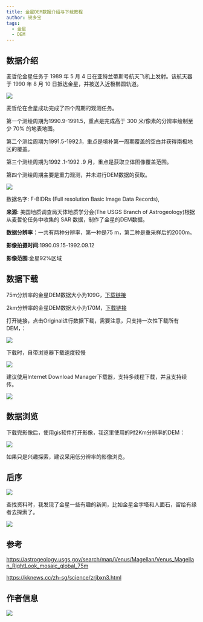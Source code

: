 ```yaml
---
title: 金星DEM数据介绍与下载教程
author: 锐多宝
tags: 
  - 金星
  - DEM
---
```


## 数据介绍

麦哲伦金星任务于 1989 年 5 月 4 日在亚特兰蒂斯号航天飞机上发射。该航天器于 1990 年 8 月 10 日抵达金星，并被送入近极椭圆轨道。

![](https://gitee.com/kitmyfaceplease/image_upload/raw/master/image/20211130204705.png)

麦哲伦在金星成功完成了四个周期的观测任务。

第一个测绘周期为1990.9-1991.5，重点是完成高于 300 米/像素的分辨率绘制至少 70% 的地表地图。

第二个测绘周期为1991.5-1992.1，重点是填补第一周期覆盖的空白并获得南极地区的覆盖。

第三个测绘周期为1992 .1-1992 .9 月，重点是获取立体图像覆盖范围。

第四个测绘周期主要是重力观测，并未进行DEM数据的获取。

![](https://gitee.com/kitmyfaceplease/image_upload/raw/master/image/20211130204807.png)

数据名字: F-BIDRs (Full resolution Basic Image Data Records),

**来源:** 美国地质调查局天体地质学分会(The USGS Branch of Astrogeology)根据从麦哲伦任务中收集的 SAR 数据，制作了金星的DEM数据。

**数据分辨率**：一共有两种分辨率，第一种是75 m，第二种是重采样后的2000m。

**影像拍摄时间**:1990.09.15-1992.09.12

**影像范围**:金星92%区域

## 数据下载

75m分辨率的金星DEM数据大小为109G，[下载链接](https://astrogeology.usgs.gov/search/map/Venus/Magellan/Venus_Magellan_RightLook_mosaic_global_75m)

2km分辨率的金星DEM数据大小为170M，[下载链接](https://astrogeology.usgs.gov/search/map/Venus/Magellan/Venus_Magellan_C3-MDIR_Global_Mosaic_2025m)


打开链接，点击Original进行数据下载，需要注意，只支持一次性下载所有DEM，：

![](https://gitee.com/kitmyfaceplease/image_upload/raw/master/image/20211130202315.png)

下载时，自带浏览器下载速度较慢

![](https://gitee.com/kitmyfaceplease/image_upload/raw/master/image/20211130202150.png)

建议使用Internet Download Manager下载器，支持多线程下载，并且支持续传。

![](https://gitee.com/kitmyfaceplease/image_upload/raw/master/image/20211130202126.png)

## 数据浏览

下载完影像后，使用gis软件打开影像，我这里使用的时2Km分辨率的DEM：

![](https://gitee.com/kitmyfaceplease/image_upload/raw/master/image/20211130210932.png)

如果只是兴趣探索，建议采用低分辨率的影像浏览。

## 后序

![](https://gitee.com/kitmyfaceplease/image_upload/raw/master/image/20211130202737.png)

查找资料时，我发现了金星一些有趣的新闻，比如金星金字塔和人面石，留给有缘者去探索了。

![](https://gitee.com/kitmyfaceplease/image_upload/raw/master/image/20211130202950.png)

## 参考

https://astrogeology.usgs.gov/search/map/Venus/Magellan/Venus_Magellan_RightLook_mosaic_global_75m  

https://kknews.cc/zh-sg/science/zrjbxn3.html

## 作者信息

![](https://gitee.com/kitmyfaceplease/image_upload/raw/master/image/20211128044430.png)





